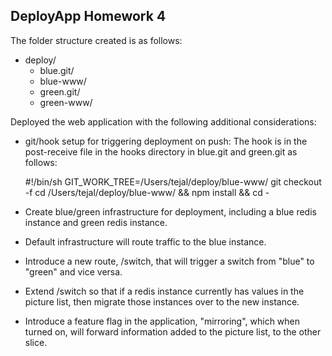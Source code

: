 ## DeployApp Homework 4 

The folder structure created is as follows:
* deploy/
  * blue.git/
  * blue-www/
  * green.git/
  * green-www/

Deployed the web application with the following additional considerations:
* git/hook setup for triggering deployment on push:
  The hook is in the post-receive file in the hooks directory in blue.git and green.git as follows:


    #!/bin/sh
    GIT_WORK_TREE=/Users/tejal/deploy/blue-www/ git checkout -f
    cd /Users/tejal/deploy/blue-www/ && npm install && cd -  

* Create blue/green infrastructure for deployment, including a blue redis instance and green redis instance.


* Default infrastructure will route traffic to the blue instance.


* Introduce a new route, /switch, that will trigger a switch from "blue" to "green" and vice versa.

* Extend /switch so that if a redis instance currently has values in the picture list, then migrate those instances over to the new instance.


* Introduce a feature flag in the application, "mirroring", which when turned on, will forward information added to the picture list, to the other slice.


